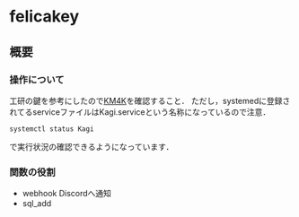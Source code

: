 # felicakey
## 概要
### 操作について
工研の鍵を参考にしたので[KM4K](https://github.com/ueckoken/KM4K "ueckoken/KM4K")を確認すること．
ただし，systemedに登録されてるserviceファイルはKagi.serviceという名称になっているので注意．
```
systemctl status Kagi
```
で実行状況の確認できるようになっています．
### 関数の役割
- webhook
  Discordへ通知
- sql_add

